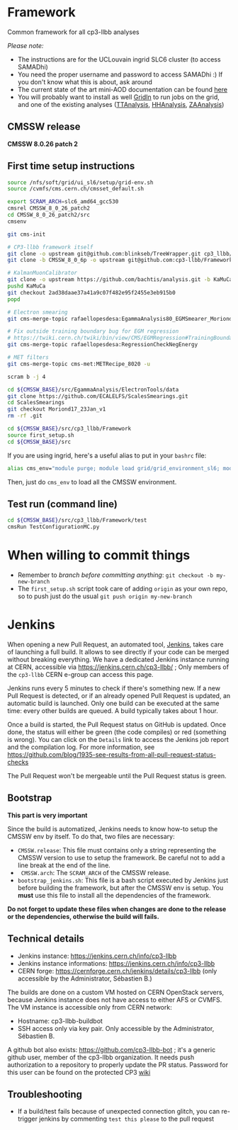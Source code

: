 # Framework
Common framework for all cp3-llbb analyses

*Please note:*
* The instructions are for the UCLouvain ingrid SLC6 cluster (to access SAMADhi)
* You need the proper username and password to access SAMADhi :) If you don't know what this is about, ask around
* The current state of the art mini-AOD documentation can be found [here](https://twiki.cern.ch/twiki/bin/view/CMSPublic/WorkBookMiniAOD2015)
* You will probably want to install as well [GridIn](https://github.com/cp3-llbb/GridIn) to run jobs on the grid, and one of the existing analyses ([TTAnalysis](https://github.com/cp3-llbb/TTAnalysis), [HHAnalysis](https://github.com/cp3-llbb/HHAnalysis), [ZAAnalysis](https://github.com/cp3-llbb/ZAAnalysis))

## CMSSW release

**CMSSW 8.0.26 patch 2**

## First time setup instructions

```bash
source /nfs/soft/grid/ui_sl6/setup/grid-env.sh
source /cvmfs/cms.cern.ch/cmsset_default.sh

export SCRAM_ARCH=slc6_amd64_gcc530
cmsrel CMSSW_8_0_26_patch2
cd CMSSW_8_0_26_patch2/src
cmsenv

git cms-init

# CP3-llbb framework itself
git clone -o upstream git@github.com:blinkseb/TreeWrapper.git cp3_llbb/TreeWrapper
git clone -b CMSSW_8_0_6p -o upstream git@github.com:cp3-llbb/Framework.git cp3_llbb/Framework

# KalmanMuonCalibrator
git clone -o upstream https://github.com/bachtis/analysis.git -b KaMuCa_V4 KaMuCa 
pushd KaMuCa
git checkout 2ad38daae37a41a9c07f482e95f2455e3eb915b0
popd

# Electron smearing
git cms-merge-topic rafaellopesdesa:EgammaAnalysis80_EGMSmearer_Moriond17_23Jan

# Fix outside training boundary bug for EGM regression
# https://twiki.cern.ch/twiki/bin/view/CMS/EGMRegression#TrainingBoundary
git cms-merge-topic rafaellopesdesa:RegressionCheckNegEnergy

# MET filters
git cms-merge-topic cms-met:METRecipe_8020 -u

scram b -j 4

cd ${CMSSW_BASE}/src/EgammaAnalysis/ElectronTools/data
git clone https://github.com/ECALELFS/ScalesSmearings.git
cd ScalesSmearings
git checkout Moriond17_23Jan_v1
rm -rf .git

cd ${CMSSW_BASE}/src/cp3_llbb/Framework
source first_setup.sh
cd ${CMSSW_BASE}/src
```

If you are using ingrid, here's a useful alias to put in your ``bashrc`` file:

```bash
alias cms_env="module purge; module load grid/grid_environment_sl6; module load crab/crab3; module load cms/cmssw;"
```

Then, just do ``cms_env`` to load all the CMSSW environment.

## Test run (command line)

```bash
cd ${CMSSW_BASE}/src/cp3_llbb/Framework/test
cmsRun TestConfigurationMC.py
```

# When willing to commit things
  * Remember to *branch before committing anything*: ```git checkout -b my-new-branch```
  * The ```first_setup.sh``` script took care of adding ```origin``` as your own repo, so to push just do the usual ```git push origin my-new-branch```

# Jenkins

When opening a new Pull Request, an automated tool, [Jenkins](https://jenkins-ci.org/), takes care of launching a full build. It allows to see directly if your code can be merged without breaking everything. We have a dedicated Jenkins instance running at CERN, accessible via https://jenkins.cern.ch/cp3-llbb/ ; Only members of the ``cp3-llbb`` CERN e-group can access this page.

Jenkins runs every 5 minutes to check if there's something new. If a new Pull Request is detected, or if an already opened Pull Request is updated, an automatic build is launched. Only one build can be executed at the same time: every other builds are queued. A build typically takes about 1 hour.

Once a build is started, the Pull Request status on GitHub is updated. Once done, the status will either be green (the code compiles) or red (something is wrong). You can click on the ``Details`` link to access the Jenkins job report and the compilation log. For more information, see https://github.com/blog/1935-see-results-from-all-pull-request-status-checks

The Pull Request won't be mergeable until the Pull Request status is green.

## Bootstrap

**This part is very important**

Since the build is automatized, Jenkins needs to know how-to setup the CMSSW env by itself. To do that, two files are necessary:

 - ``CMSSW.release``: This file must contains only a string representing the CMSSW version to use to setup the framework. Be careful not to add a line break at the end of the line.
 - `` CMSSW.arch``: The ``SCRAM_ARCH`` of the CMSSW release.
 - ``bootstrap_jenkins.sh``: This file is a bash script executed by Jenkins just before building the framework, but after the CMSSW env is setup. You **must** use this file to install all the dependencies of the framework.

**Do not forget to update these files when changes are done to the release or the dependencies, otherwise the build will fails.**

## Technical details

 - Jenkins instance: https://jenkins.cern.ch/info/cp3-llbb
 - Jenkins instance informations: https://jenkins.cern.ch/info/cp3-llbb
 - CERN forge: https://cernforge.cern.ch/jenkins/details/cp3-llbb (only accessible by the Administrator, Sébastien B.)

The builds are done on a custom VM hosted on CERN OpenStack servers, because Jenkins instance does not have access to either AFS or CVMFS. The VM instance is accessible only from CERN network:

 - Hostname: cp3-llbb-buildbot
 - SSH access only via key pair. Only accessible by the Administrator, Sébastien B.

A github bot also exists: https://github.com/cp3-llbb-bot ; it's a generic github user, member of the cp3-llbb organization. It needs push authorization to a repository to properly update the PR status. Password for this user can be found on the protected CP3 [wiki](https://cp3.irmp.ucl.ac.be/projects/cp3admin/wiki/UsersPage/Private/Physics/Exp/llbb)

## Troubleshooting

  - If a build/test fails because of unexpected connection glitch, you can re-trigger jenkins by commenting `test this please` to the pull request
